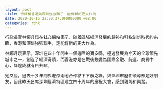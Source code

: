 ```yaml
---
layout: post
title: 特首稱香港與深圳強強聯手　能有新的更大作為
date: 2020-10-15 22:50:37.000000000 +08:00
categories: rthk
---
```


行政長官林鄭月娥在社交網站表示，随着區域經濟發展的趨勢和科技創新時代的來臨，香港和深圳強強聯手，定能有新的更大作為。

林鄭月娥表示，深圳在四十年間由一個邊陲的寶安縣，極速發展為今天的全球領先城市之一，創造了經濟奇蹟，而香港亦是在戰後蜕變為國際金融、航運、商貿中心，輝煌成就有目共睹。

她又說，過去十多年間與港深兩地合作結下不解之緣，與深圳市歷任領導都是好朋友，因此昨天出席深圳經濟特區建立四十周年的慶祝大會，感到親切和興奮。
